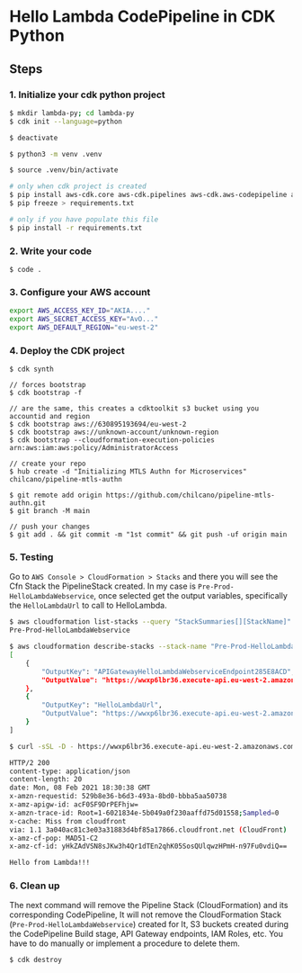 
# Hello Lambda CodePipeline in CDK Python

## Steps

### 1. Initialize your cdk python project

```sh
$ mkdir lambda-py; cd lambda-py
$ cdk init --language=python

$ deactivate

$ python3 -m venv .venv

$ source .venv/bin/activate

# only when cdk project is created
$ pip install aws-cdk.core aws-cdk.pipelines aws-cdk.aws-codepipeline aws-cdk.aws-codepipeline-actions aws-cdk.aws-codedeploy aws-cdk.aws-apigateway aws-cdk.aws-lambda pytest requests pylint
$ pip freeze > requirements.txt

# only if you have populate this file
$ pip install -r requirements.txt
```

### 2. Write your code

```
$ code .
```

### 3. Configure your AWS account

```sh
export AWS_ACCESS_KEY_ID="AKIA...."
export AWS_SECRET_ACCESS_KEY="AvO..."
export AWS_DEFAULT_REGION="eu-west-2"
``` 

### 4. Deploy the CDK project

```
$ cdk synth

// forces bootstrap
$ cdk bootstrap -f

// are the same, this creates a cdktoolkit s3 bucket using you accountid and region
$ cdk bootstrap aws://630895193694/eu-west-2
$ cdk bootstrap aws://unknown-account/unknown-region
$ cdk bootstrap --cloudformation-execution-policies arn:aws:iam:aws:policy/AdministratorAccess

// create your repo
$ hub create -d "Initializing MTLS Authn for Microservices" chilcano/pipeline-mtls-authn

$ git remote add origin https://github.com/chilcano/pipeline-mtls-authn.git
$ git branch -M main

// push your changes
$ git add . && git commit -m "1st commit" && git push -uf origin main
```

### 5. Testing

Go to `AWS Console > CloudFormation > Stacks` and there you will see the Cfn Stack the PipelineStack created. In my case is `Pre-Prod-HelloLambdaWebservice`, once selected get the output variables, specifically the `HelloLambdaUrl` to call to HelloLambda. 

```sh
$ aws cloudformation list-stacks --query "StackSummaries[][StackName]" --stack-status-filter CREATE_COMPLETE --output text | grep Hello
Pre-Prod-HelloLambdaWebservice

$ aws cloudformation describe-stacks --stack-name "Pre-Prod-HelloLambdaWebservice" --query "Stacks[].Outputs[]"
[
    {
        "OutputKey": "APIGatewayHelloLambdaWebserviceEndpoint285E8ACD",
        "OutputValue": "https://wwxp6lbr36.execute-api.eu-west-2.amazonaws.com/prod/"
    },
    {
        "OutputKey": "HelloLambdaUrl",
        "OutputValue": "https://wwxp6lbr36.execute-api.eu-west-2.amazonaws.com/prod/"
    }
]

$ curl -sSL -D - https://wwxp6lbr36.execute-api.eu-west-2.amazonaws.com/prod/

HTTP/2 200 
content-type: application/json
content-length: 20
date: Mon, 08 Feb 2021 18:30:38 GMT
x-amzn-requestid: 529b8e36-b6d3-493a-8bd0-bbba5aa50738
x-amz-apigw-id: acF0SF9DrPEFhjw=
x-amzn-trace-id: Root=1-6021834e-5b049a0f230aaffd75d01558;Sampled=0
x-cache: Miss from cloudfront
via: 1.1 3a040ac81c3e03a31883d4bf85a17866.cloudfront.net (CloudFront)
x-amz-cf-pop: MAD51-C2
x-amz-cf-id: yHkZAdVSN8sJKw3h4Qr1dTEn2qhK05SosQUlqwzHPmH-n97Fu0vdiQ==

Hello from Lambda!!!
```

### 6. Clean up

The next command will remove the Pipeline Stack (CloudFormation) and its corresponding CodePipeline, It will not remove the CloudFormation Stack (`Pre-Prod-HelloLambdaWebservice`) created for It, S3 buckets created during the CodePipeline Build stage, API Gateway endpoints, IAM Roles, etc. You have to do manually or implement a procedure to delete them.
```sh
$ cdk destroy
```
